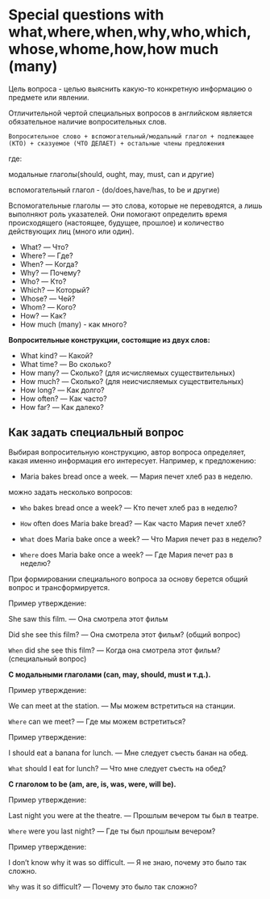 # Special questions with what,where,when,why,who,which,whose,whome,how,how much (many)

Цель вопроса - целью выяснить какую-то конкретную информацию о предмете или явлении.

Отличительной чертой специальных вопросов в английском является обязательное наличие вопросительных слов.

`Вопросительное слово + вспомогательный/модальный глагол + подлежащее (КТО) + сказуемое (ЧТО ДЕЛАЕТ) + остальные члены предложения`

где:

модальные глаголы(should, ought, may, must, can и другие) 

вспомогательный глагол - (do/does,have/has, to be и другие)

Вспомогательные глаголы — это слова, которые не переводятся, а лишь выполняют роль указателей. Они помогают определить время происходящего (настоящее, будущее, прошлое) и количество действующих лиц (много или один).

- What? — Что?
- Where? — Где?
- When? — Когда?
- Why? — Почему?
- Who? — Кто?
- Which? — Который?
- Whose? — Чей?
- Whom? — Кого?
- How? — Как?
- How much (many) - как много?


**Вопросительные конструкции, состоящие из двух слов:**

- What kind? — Какой?
- What time? — Во сколько?
- How many? — Сколько? (для исчисляемых существительных)
- How much? — Сколько? (для неисчисляемых существительных)
- How long? — Как долго?
- How often? — Как часто?
- How far? — Как далеко?

## Как задать специальный вопрос

Выбирая вопросительную конструкцию, автор вопроса определяет, какая именно информация его интересует. 
Например, к предложению:

- Maria bakes bread once a week. — Мария печет хлеб раз в неделю.

можно задать несколько вопросов:

- `Who` bakes bread once a week? — Кто печет хлеб раз в неделю?

- `How` often does Maria bake bread? — Как часто Мария печет хлеб?

- `What` does Maria bake once a week? — Что Мария печет раз в неделю?

- `Where` does Maria bake once a week? — Где Мария печет раз в неделю?


При формировании специального вопроса за основу берется общий вопрос и трансформируется.

Пример утверждение:

She saw this film. — Она смотрела этот фильм

Did she see this film? — Она смотрела этот фильм? (общий вопрос)

`When` did she see this film? — Когда она смотрела этот фильм? (специальный вопрос)

**С модальными глаголами (can, may, should, must и т.д.).**

Пример утверждение:

We can meet at the station. — Мы можем встретиться на станции.

`Where` can we meet? — Где мы можем встретиться?

Пример утверждение:

I should eat a banana for lunch. — Мне следует съесть банан на обед.

`What` should I eat for lunch? — Что мне следует съесть на обед?

**С глаголом to be (am, are, is, was, were, will be).**

Пример утверждение:

Last night you were at the theatre. — Прошлым вечером ты был в театре.

`Where` were you last night? — Где ты был прошлым вечером?

Пример утверждение:

I don’t know why it was so difficult. — Я не знаю, почему это было так сложно.

`Why` was it so difficult? — Почему это было так сложно?

















